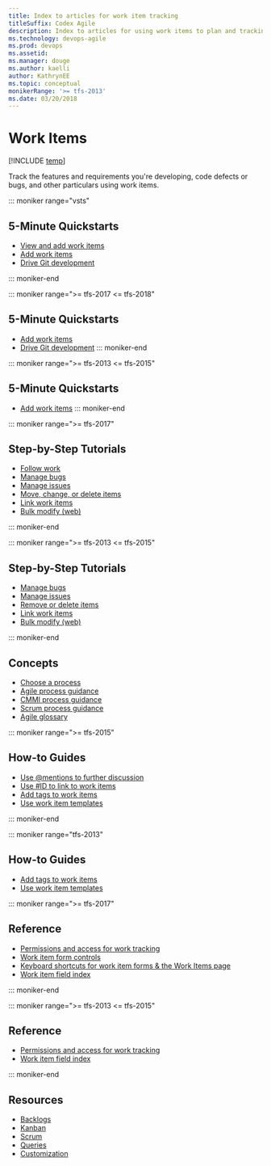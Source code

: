 ```yaml
---
title: Index to articles for work item tracking
titleSuffix: Codex Agile
description: Index to articles for using work items to plan and tracking work, bugs, code defects, and issues in Visual Studio Team Services & Team Foundation Server 
ms.technology: devops-agile
ms.prod: devops
ms.assetid: 
ms.manager: douge
ms.author: kaelli
author: KathrynEE
ms.topic: conceptual
monikerRange: '>= tfs-2013'
ms.date: 03/20/2018
---
```


# Work Items

[!INCLUDE [temp](../_shared/version-vsts-tfs-all-versions.md)]   


Track the features and requirements you're developing, code defects or bugs, and other particulars using work items. 

<!---
## Overview  
[About work items](about-work-items.md) 
-->

::: moniker range="vsts"
## 5-Minute Quickstarts  
 
- [View and add work items](view-add-work-items.md)  
- [Add work items](../backlogs/add-work-items.md?toc=/vsts/work/work-items/toc.json&bc=/vsts/work/work-items/breadcrumb/toc.json)
- [Drive Git development](../backlogs/connect-work-items-to-git-dev-ops.md?toc=/vsts/work/work-items/toc.json&bc=/vsts/work/work-items/breadcrumb/toc.json) 

::: moniker-end

::: moniker range=">= tfs-2017 <= tfs-2018"
## 5-Minute Quickstarts  
  
- [Add work items](../backlogs/add-work-items.md?toc=/vsts/work/work-items/toc.json&bc=/vsts/work/work-items/breadcrumb/toc.json)
- [Drive Git development](../backlogs/connect-work-items-to-git-dev-ops.md?toc=/vsts/work/work-items/toc.json&bc=/vsts/work/work-items/breadcrumb/toc.json) 
::: moniker-end


::: moniker range=">= tfs-2013 <= tfs-2015"
## 5-Minute Quickstarts  

- [Add work items](../backlogs/add-work-items.md?toc=/vsts/work/work-items/toc.json&bc=/vsts/work/work-items/breadcrumb/toc.json)
::: moniker-end


::: moniker range=">= tfs-2017"
## Step-by-Step Tutorials

- [Follow work](../../collaborate/follow-work-items.md?toc=/vsts/work/work-items/toc.json&bc=/vsts/work/work-items/breadcrumb/toc.json)
- [Manage bugs](../backlogs/manage-bugs.md?toc=/vsts/work/work-items/toc.json&bc=/vsts/work/work-items/breadcrumb/toc.json)
- [Manage issues](../backlogs/manage-issues-impediments.md?toc=/vsts/work/work-items/toc.json&bc=/vsts/work/work-items/breadcrumb/toc.json)
- [Move, change, or delete items](../backlogs/remove-delete-work-items.md?toc=/vsts/work/work-items/toc.json&bc=/vsts/work/work-items/breadcrumb/toc.json)
- [Link work items](../backlogs/add-link.md?toc=/vsts/work/work-items/toc.json&bc=/vsts/work/work-items/breadcrumb/toc.json)
- [Bulk modify (web)](../backlogs/bulk-modify-work-items.md?toc=/vsts/work/work-items/toc.json&bc=/vsts/work/work-items/breadcrumb/toc.json)

::: moniker-end

::: moniker range=">= tfs-2013 <= tfs-2015"
## Step-by-Step Tutorials

- [Manage bugs](../backlogs/manage-bugs.md?toc=/vsts/work/work-items/toc.json&bc=/vsts/work/work-items/breadcrumb/toc.json)
- [Manage issues](../backlogs/manage-issues-impediments.md?toc=/vsts/work/work-items/toc.json&bc=/vsts/work/work-items/breadcrumb/toc.json)
- [Remove or delete items](../backlogs/remove-delete-work-items.md?toc=/vsts/work/work-items/toc.json&bc=/vsts/work/work-items/breadcrumb/toc.json)
- [Link work items](../backlogs/add-link.md?toc=/vsts/work/work-items/toc.json&bc=/vsts/work/work-items/breadcrumb/toc.json)
- [Bulk modify (web)](../backlogs/bulk-modify-work-items.md?toc=/vsts/work/work-items/toc.json&bc=/vsts/work/work-items/breadcrumb/toc.json)

::: moniker-end

## Concepts 

- [Choose a process](guidance/choose-process.md)  
- [Agile process guidance](guidance/agile-process.md)  
- [CMMI process guidance](guidance/cmmi-process.md)  
- [Scrum process guidance](guidance/scrum-process.md)         
- [Agile glossary](agile-glossary.md) 

::: moniker range=">= tfs-2015"
## How-to Guides
- [Use @mentions to further discussion](../../notifications/at-mentions.md?toc=/vsts/work/work-items/toc.json&bc=/vsts/work/work-items/breadcrumb/toc.json)
- [Use #ID to link to work items](../../notifications/add-links-to-work-items.md?toc=/vsts/work/work-items/toc.json&bc=/vsts/work/work-items/breadcrumb/toc.json)
- [Add tags to work items](../track/add-tags-to-work-items.md?toc=/vsts/work/work-items/toc.json)
- [Use work item templates](../backlogs/work-item-template.md?toc=/vsts/work/work-items/toc.json)

::: moniker-end

::: moniker range="tfs-2013"

## How-to Guides
- [Add tags to work items](../track/add-tags-to-work-items.md?toc=/vsts/work/work-items/toc.json)
- [Use work item templates](../backlogs/work-item-template.md?toc=/vsts/work/work-items/toc.json)


::: moniker range=">= tfs-2017"
## Reference
- [Permissions and access for work tracking](../../security/permissions-access-work-tracking.md?toc=/vsts/work/work-items/toc.json&bc=/vsts/work/work-items/breadcrumb/toc.json)
- [Work item form controls](work-item-form-controls.md) 
- [Keyboard shortcuts for work item forms & the Work Items page](work-item-form-keyboard-shortcuts.md)       
- [Work item field index](guidance/work-item-field.md)
 
::: moniker-end

::: moniker range=">= tfs-2013 <= tfs-2015"
## Reference
- [Permissions and access for work tracking](../../security/permissions-access-work-tracking.md?toc=/vsts/work/work-items/toc.json&bc=/vsts/work/work-items/breadcrumb/toc.json)  
- [Work item field index](guidance/work-item-field.md)

::: moniker-end
## Resources 

- [Backlogs](../backlogs/index.md)
- [Kanban](../kanban/index.md)
- [Scrum](../scrum/index.md)
- [Queries](../track/index.md)
- [Customization](../customize/index.md)



